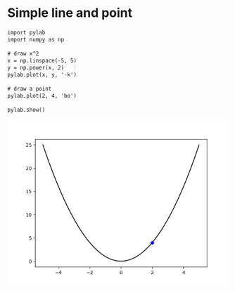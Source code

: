 # Simple line and point

```text
import pylab
import numpy as np

# draw x^2
x = np.linspace(-5, 5) 
y = np.power(x, 2)
pylab.plot(x, y, '-k')

# draw a point
pylab.plot(2, 4, 'bo')

pylab.show()
```

![](../../.gitbook/assets/x^2.png)

